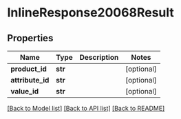 # InlineResponse20068Result

## Properties
Name | Type | Description | Notes
------------ | ------------- | ------------- | -------------
**product_id** | **str** |  | [optional] 
**attribute_id** | **str** |  | [optional] 
**value_id** | **str** |  | [optional] 

[[Back to Model list]](../README.md#documentation-for-models) [[Back to API list]](../README.md#documentation-for-api-endpoints) [[Back to README]](../README.md)


